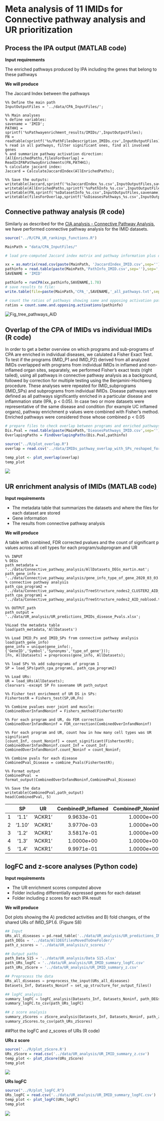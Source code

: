 # Meta analysis of 11 IMIDs for Connective pathway analysis and UR prioritization

## Process the IPA output (MATLAB code)

**Input requirements**

The enriched pathways produced by IPA including the genes that belong to
these pathways

**We will produce**

The Jaccard Index between the pathways

``` matlab:code
%% Define the main path
InputOutputFiles = '../data/CPA_InputFiles/';

%% Main analyses
% define variables:
savename = 'IMID';
PATHH1 = sprintf('%sPathwayenrichment_results/IMIDs/',InputOutputFiles);
FN = readtable(sprintf('%s/PathFilesDescription_IMIDs.csv',InputOutputFiles));
% read in all pathways, filter significant ones, find all involved genes
% and summarize pathway activation direction:
[AllEnrichedPaths,filesForOverlap] = ReadInIPAPathwayEnrichments(FN,PATHH1);
% calculate jaccard index:
Jaccard = CalculateJaccardIndex(AllEnrichedPaths);

%% Save the outputs:
writetable(Jaccard,sprintf('%sJaccardIndex_%s.csv',InputOutputFiles,savename))
writetable(AllEnrichedPaths,sprintf('%sPathInfo_%s.csv',InputOutputFiles,savename))
writetable(FN,sprintf('%sDatasetInfo_%s.csv',InputOutputFiles,savename),'delimiter','\t')
writetable(filesForOverlap,sprintf('%sDieasesPathways_%s.csv',InputOutputFiles,savename),'delimiter','\t')
```

## Connective pathway analysis (R code)

Similarly as described for the [CIA analysis - Connective Pathway
Analysis](./CIA-analyses.md), we have performed connective pathway
analysis for the IMID datasets.

``` r
source("../R/CPA_UR_rankings_functions.R")

MainPath = "data/CPA_InputFiles/"

# load pre-computed Jaccard index matrix and pathway information plus define name which is to be used to save results:

xx = as.matrix(read.csv(paste(MainPath, 'JaccardIndex_IMID.csv',sep='')))
pathinfo = read.table(paste(MainPath,'PathInfo_IMID.csv',sep=''),sep=',',header=1) 
SAVENAME = 'IMID'

pathinfo = runCPA(xx,pathinfo,SAVENAME,1.78)
# save results to file:
write.table(file=paste(MainPath,'CPA_',SAVENAME,'_all_pathways.txt',sep=''),pathinfo,sep="\t", col.names=T, row.names=F, quote=F)

# count the ratios of pathways showing same and opposing activation pattern in inflamed vs non-inflamed organ:
ratios = count.same.and.opposing.activations(pathinfo)
```

![Fig_tree_pathways_AID](IMIDs-analyses_files/figure-markdown_github/Fig_tree_pathways_AID.png)

## Overlap of the CPA of IMIDs vs individual IMIDs (R code)

In order to get a better overview on which programs and sub-programs of
CPA are enriched in individual diseases, we calulated a Fisher Exact
Test. To test if the programs (IMID_P1 and IMID_P2) derived from all
analyzed IMIDs overlapped with programs from individual IMIDs in
inflamed and non-inflamed organ sites, separately, we performed Fisher’s
exact tests (right tailed), using all pathways in connective pathway
analysis as a background, followed by correction for multiple testing
using the Benjamini-Hochberg procedure. These analyses were repeated for
IMID_subprograms (IMID_SPs) and subprograms from individual IMIDs.
Disease pathways were defined as all pathways significantly enriched in
a particular disease and inflammation state (IPA, p \< 0.05). In case
two or more datasets were representative of the same disease and
condition (for example UC inflamed organs), pathway enrichment p values
were combined with Fisher’s method. Enriched pathways were considered
those whose combined p \< 0.05

``` r
# prepare files to check overlap between programs and enriched pathways per IMID:
Dis.Pval = read.table(paste(MainPath,'DieasesPathways_IMID.csv',sep=''),sep='\t',quote = "",header=T)
OverlapingPaths = FindOverlapingPaths(Dis.Pval,pathinfo)

source("../R/plot_overlap.R")
overlap = read.csv('../data/IMIDs_pathway_overlap_with_SPs_reshaped_for_dot_plotALL.txt')

temp_plot <- plot_overlap(overlap)
temp_plot
```

![](IMIDs-analyses_files/figure-markdown_github/unnamed-chunk-3-1.png)

## UR enrichment analysis of IMIDs (MATLAB code)

**Input requirements**

-   The metadata table that summarizes the datasets and where the files
    for each dataset are stored
-   Gene information
-   The results from connective pathway analysis

**We will produce**

A table with combined, FDR corrected pvalues and the count of
significant p values across all cell types for each program/subprogram
and UR

``` matlab:code
%% INPUT
% DEGs
path_metadata = '../data/Connective_pathway_analysis/AllDatasets_DEGs_martin.mat';
path_gene_info = '../data/Connective_pathway_analysis/gene_info_type_of_gene_2020_03_03.mat';
% connective pathway analysis
path_cpa_program2 = '../data/Connective_pathway_analysis/TreeStructure_nodes2_CLUSTER2_AID_noblood.txt';
path_cpa_program1 = '../data/Connective_pathway_analysis/TreeStructure_nodes2_AID_noblood.txt';

%% OUTPUT_path
path_output = '../data/UR_analysis/UR_predictions_IMIDs_disease_Pvals.xlsx';

%%Load the metadata table
load(path_metadata,'AllDatasets')

%% Load IMID_Ps and IMID_SPs from connective pathway analysis
load(path_gene_info)
gene_info = unique(gene_info(:,{'GeneID','Symbol','Synonyms','type_of_gene'}));
[Fn, AllDatasets] = preprocess(gene_info, AllDatasets);

%% load SPs %% add subprograms of program 1
SP = load_SPs(path_cpa_program1, path_cpa_program2)

%% Load URs: 
UR = load_URs(AllDatasets);
clearvars -except SP Fn savename UR path_output

%% Fisher test enrichment of UR DS in SPs:
FishertestR = Fishers_test(SP,UR,Fn)

%% Combine pvalues over joint and muscle:
CombinedOverInfandNoninf = Fishers_method(FishertestR)

%% For each program and UR, do FDR correction 
CombinedOverInfandNoninf = FDR_correction(CombinedOverInfandNoninf)

%% For each program and UR, count how in how many cell types was UR significant 
[count_Inf, count_Noninf] = count_significant(FishertestR);
CombinedOverInfandNoninf.count_Inf = count_Inf;
CombinedOverInfandNoninf.count_Noninf = count_Noninf;

%% Combine pvals for each disease
CombinedPval_Disease = combine_Pvals(FishertestR);

%% Format output
CombinedPval  = format_output(CombinedOverInfandNoninf,CombinedPval_Disease)

%% Save the data
writetable(CombinedPval,path_output)
head(CombinedPval, 5)
```

|     |   SP   |   UR    | CombinedP_Inflamed | CombinedP_Noninflamed | CombinedP_All | FDR_Inflamed | FDR_Noninflamed |  FDR_All   | count_Inflamed | count_Noninflamed | AD_active  | AD_inactive | CD_active  | CD_inactive | JM_active | JM_inactive | PSO_active | PSO_inactive | RA_active  | SS_active  | SSc_active | UC_active  | UC_inactive | at_risk_T1D_inactive | lupus_active |
|:---:|:------:|:-------:|:------------------:|:---------------------:|:-------------:|:------------:|:---------------:|:----------:|:--------------:|:-----------------:|:----------:|:-----------:|:----------:|:-----------:|:---------:|:-----------:|:----------:|:------------:|:----------:|:----------:|:----------:|:----------:|:-----------:|:--------------------:|:------------:|
|  1  | ‘1.1’  | ‘ACKR1’ |     9.9633e-01     |      1.0000e+00       |  1.0000e+00   |  1.0000e+00  |   1.0000e+00    | 1.0000e+00 |       0        |         0         | 1.0000e+00 |      1      | 1.8783e-01 | 1.0000e+00  |     1     |      1      | 3.7841e-01 |      1       | 1.0000e+00 | 1.0000e+00 | 1.2591e-01 | 6.7796e-01 | 1.0000e+00  |          1           |  1.0000e+00  |
|  2  | ‘1.10’ | ‘ACKR1’ |     3.9770e-03     |      1.0000e+00       |  1.5458e-01   |  1.2736e-02  |   1.0000e+00    | 4.5213e-01 |       7        |         0         | 1.0000e+00 |      1      | 2.1877e-04 | 1.0000e+00  |     1     |      1      | 4.5754e-04 |      1       | 1.0000e+00 | 1.0000e+00 | 6.1443e-04 | 1.0047e-01 | 1.0000e+00  |          1           |  1.0000e+00  |
|  3  | ‘1.2’  | ‘ACKR1’ |     3.5817e-01     |      1.0000e+00       |  9.1909e-01   |  1.0000e+00  |   1.0000e+00    | 1.0000e+00 |       1        |         0         | 1.0000e+00 |      1      | 3.0478e-02 | 1.0000e+00  |     1     |      1      | 5.5395e-04 |      1       | 1.0000e+00 | 1.0000e+00 | 2.6368e-02 | 4.3447e-01 | 1.0000e+00  |          1           |  1.0000e+00  |
|  4  | ‘1.3’  | ‘ACKR1’ |     1.0000e+00     |      1.0000e+00       |  1.0000e+00   |  1.0000e+00  |   1.0000e+00    | 1.0000e+00 |       0        |         0         | 1.0000e+00 |      1      | 1.0000e+00 | 1.0000e+00  |     1     |      1      | 1.0000e+00 |      1       | 1.0000e+00 | 1.0000e+00 | 1.0000e+00 | 1.0000e+00 | 1.0000e+00  |          1           |  1.0000e+00  |
|  5  | ‘1.4’  | ‘ACKR1’ |     9.9971e-01     |      1.0000e+00       |  1.0000e+00   |  1.0000e+00  |   1.0000e+00    | 1.0000e+00 |       0        |         0         | 1.0000e+00 |      1      | 3.2724e-01 | 1.0000e+00  |     1     |      1      | 4.5066e-01 |      1       | 1.0000e+00 | 1.0000e+00 | 2.0132e-01 | 7.8095e-01 | 1.0000e+00  |          1           |  1.0000e+00  |

## logFC and z-score analyses (Python code)

**Input requirements**

-   The UR enrichment scores computed above
-   Folder including differentially expressed genes for each dataset
-   Folder including z scores for each IPA result

**We will produce**

Dot plots showing the A) predicted activities and B) fold changes, of
the shared URs of IMID_SP1.6. (Figure S8)

``` python
## Input
URs_all_diseases = pd.read_table('../data/UR_analysis/UR_predictions_IMIDs_disease_Pvals.txt', sep = ',')
path_DEGs = '../data/AllDEGfilesMovedToOneFolder/'
path_z_scores = '../data/UR_analysis/z_scores/ '

## Output paths
path_Data_S15 = '../data/UR_analysis/Data S15.xlsx'
path_URs_logFC = '../data/UR_analysis/UR_IMID_summary_logFC.csv'
path_URs_zScore = '../data/UR_analysis/UR_IMID_summary_z.csv'

## Preprocess the data
URs_all_diseases = preprocess_the_input(URs_all_diseases)
Datasets_Inf, Datasets_Noninf = set_up_structure_for_output_files()

## logFC_analysis
summary_logFC = logFC_analysis(Datasets_Inf, Datasets_Noninf, path_DEGs)
summary_logFC.to_csv(path_URs_logFC)

## z score analysis
summary_zScores = zScore_analysis(Datasets_Inf, Datasets_Noninf, path_z_scores)
summary_zScores.to_csv(path_URs_zScores)
```

##Plot the logFC and z_scores of URs (R code)

**URs z score**

``` r
source('../R/plot_zScore.R')
URs_zScore = read.csv('../data/UR_analysis/UR_IMID_summary_z.csv')
temp_plot <- plot_zScore(URs_zScore)
temp_plot
```

![](IMIDs-analyses_files/figure-markdown_github/unnamed-chunk-6-1.png)

**URs logFC**

``` r
source("../R/plot_logFC.R")
URs_logFC = read.csv('../data/UR_analysis/UR_IMID_summary_logFC.csv')
temp_plot <- plot_logFC(URs_logFC)
temp_plot
```

![](IMIDs-analyses_files/figure-markdown_github/unnamed-chunk-7-1.png)
